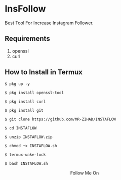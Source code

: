 # InsFollow

Best Tool For Increase Instagram Follower.

## Requirements
1. openssl
2. curl

## How to Install in Termux

`$ pkg up -y`

`$ pkg install openssl-tool`

`$ pkg install curl`

`$ pkg install git`

`$ git clone https://github.com/MR-ZIHAD/INSTAFLOW`

`$ cd INSTAFLOW`

`$ unzip INSTAFLOW.zip`

`$ chmod +x INSTAFLOW.sh`

`$ termux-wake-lock`

`$ bash INSTAFLOW.sh`

<p align="center">
  Follow Me On
</p>
<p align="center">
  <a href="https://github.com/MR-ZIHAD">
    
